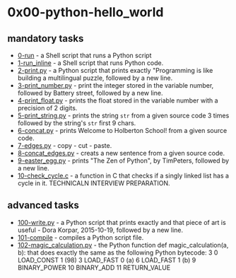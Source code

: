 # 0x00-python-hello_world

## mandatory tasks

* [0-run](https://github.com/j88moja-code/alx-higher_level_programming/blob/main/0x00-python-hello_world/0-run) - a Shell script that runs a Python script
* [1-run_inline](https://github.com/j88moja-code/alx-higher_level_programming/blob/main/0x00-python-hello_world/1-run_inline) - a Shell script that runs Python code.
* [2-print.py](https://github.com/j88moja-code/alx-higher_level_programming/blob/main/0x00-python-hello_world/2-print.py) - a Python script that prints exactly "Programming is like building a multilingual puzzle, followed by a new line.
* [3-print_number.py](https://github.com/j88moja-code/alx-higher_level_programming/blob/main/0x00-python-hello_world/3-print_number.py) - print the integer stored in the variable number, followed by Battery street, followed by a new line.
* [4-print_float.py](https://github.com/j88moja-code/alx-higher_level_programming/blob/main/0x00-python-hello_world/4-print_float.py) - prints the float stored in the variable number with a precision of 2 digits.
* [5-print_string.py](https://github.com/j88moja-code/alx-higher_level_programming/blob/main/0x00-python-hello_world/5-print_string.py) - prints the string `str` from a given source code 3 times followed by the string's `str` first 9 chars.
* [6-concat.py](https://github.com/j88moja-code/alx-higher_level_programming/blob/main/0x00-python-hello_world/6-concat.py) - prints Welcome to Holberton School! from a given source code.
* [7-edges.py](https://github.com/j88moja-code/alx-higher_level_programming/blob/main/0x00-python-hello_world/7-edges.py) - copy - cut - paste.
* [8-concat_edges.py](https://github.com/j88moja-code/alx-higher_level_programming/blob/main/0x00-python-hello_world/8-concat_edges.py) - creats a new sentence from a given source code.
* [9-easter_egg.py](https://github.com/j88moja-code/alx-higher_level_programming/blob/main/0x00-python-hello_world/9-easter_egg.py) - prints "The Zen of Python", by TimPeters, followed by a new line.
* [10-check_cycle.c](https://github.com/j88moja-code/alx-higher_level_programming/blob/main/0x00-python-hello_world/10-check_cycle.c) - a function in C that checks if a singly linked list has a cycle in it. TECHNICALN INTERVIEW PREPARATION.

## advanced tasks

* [100-write.py](https://github.com/j88moja-code/alx-higher_level_programming/blob/main/0x00-python-hello_world/100-write.py) - a Python script that prints exactly and that piece of art is useful - Dora Korpar, 2015-10-19, followed by a new line.
* [101-compile](https://github.com/j88moja-code/alx-higher_level_programming/blob/main/0x00-python-hello_world/101-compile) - compiles a Python script file.
* [102-magic_calculation.py](https://github.com/j88moja-code/alx-higher_level_programming/blob/main/0x00-python-hello_world/102-magic_calculation.py) - the Python function def magic_calculation(a, b): that does exactly the same as the following Python bytecode:
										3           0 LOAD_CONST               1 (98)
              3 LOAD_FAST                0 (a)
              6 LOAD_FAST                1 (b)
              9 BINARY_POWER
             10 BINARY_ADD
             11 RETURN_VALUE
